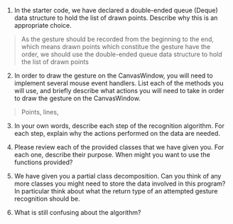 1. In the starter code, we have declared a double-ended queue (Deque) data structure to hold the list of drawn points. Describe why this is an appropriate choice.

> As the gesture should be recorded from the beginning to the end, which means drawn points which constitue the gesture have the order, we should use the double-ended queue data structure to hold the list of drawn points

2. In order to draw the gesture on the CanvasWindow, you will need to implement several mouse event handlers. List each of the methods you will use, and briefly describe what actions you will need to take in order to draw the gesture on the CanvasWindow.

> Points, lines, 


3. In your own words, describe each step of the recognition algorithm. For each step, explain why the actions performed on the data are needed.

>



4. Please review each of the provided classes that we have given you. For each one, describe their purpose. When might you want to use the functions provided?

>



5. We have given you a partial class decomposition. Can you think of any more classes you might need to store the data involved in this program? In particular think about what the return type of an attempted gesture recognition should be.

>



6. What is still confusing about the algorithm?

